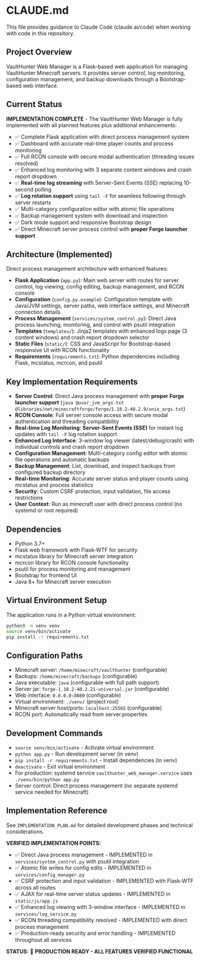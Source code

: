 # CLAUDE.md

This file provides guidance to Claude Code (claude.ai/code) when working with code in this repository.

## Project Overview

VaultHunter Web Manager is a Flask-based web application for managing VaultHunter Minecraft servers. It provides server control, log monitoring, configuration management, and backup downloads through a Bootstrap-based web interface.

## Current Status

**IMPLEMENTATION COMPLETE** - The VaultHunter Web Manager is fully implemented with all planned features plus additional enhancements:

- ✅ Complete Flask application with direct process management system
- ✅ Dashboard with accurate real-time player counts and process monitoring
- ✅ Full RCON console with secure modal authentication (threading issues resolved)
- ✅ Enhanced log monitoring with 3 separate content windows and crash report dropdown
- ✅ **Real-time log streaming** with Server-Sent Events (SSE) replacing 10-second polling
- ✅ **Log rotation support** using `tail -F` for seamless following through server restarts
- ✅ Multi-category configuration editor with atomic file operations
- ✅ Backup management system with download and inspection
- ✅ Dark mode support and responsive Bootstrap design
- ✅ Direct Minecraft server process control with **proper Forge launcher support**

## Architecture (Implemented)

Direct process management architecture with enhanced features:

- **Flask Application** (`app.py`): Main web server with routes for server control, log viewing, config editing, backup management, and RCON console
- **Configuration** (`config.py.example`): Configuration template with Java/JVM settings, server paths, web interface settings, and Minecraft connection details
- **Process Management** (`services/system_control.py`): Direct Java process launching, monitoring, and control with psutil integration
- **Templates** (`templates/`): Jinja2 templates with enhanced logs page (3 content windows) and crash report dropdown selector
- **Static Files** (`static/`): CSS and JavaScript for Bootstrap-based responsive UI with RCON functionality
- **Requirements** (`requirements.txt`): Python dependencies including Flask, mcstatus, mcrcon, and psutil

## Key Implementation Requirements

- **Server Control**: Direct Java process management with **proper Forge launcher support** (`java @user_jvm_args.txt @libraries/net/minecraftforge/forge/1.18.2-40.2.9/unix_args.txt`)
- **RCON Console**: Full server console access with secure modal authentication and threading compatibility
- **Real-time Log Monitoring**: **Server-Sent Events (SSE)** for instant log updates with `tail -F` log rotation support
- **Enhanced Log Interface**: 3-window log viewer (latest/debug/crash) with individual controls and crash report dropdown
- **Configuration Management**: Multi-category config editor with atomic file operations and automatic backups
- **Backup Management**: List, download, and inspect backups from configured backup directory
- **Real-time Monitoring**: Accurate server status and player counts using mcstatus and process statistics
- **Security**: Custom CSRF protection, input validation, file access restrictions
- **User Context**: Run as minecraft user with direct process control (no systemd or root required)

## Dependencies

- Python 3.7+
- Flask web framework with Flask-WTF for security
- mcstatus library for Minecraft server integration
- mcrcon library for RCON console functionality
- psutil for process monitoring and management
- Bootstrap for frontend UI
- Java 8+ for Minecraft server execution

## Virtual Environment Setup

The application runs in a Python virtual environment:
```bash
python3 -m venv venv
source venv/bin/activate
pip install -r requirements.txt
```

## Configuration Paths

- Minecraft server: `/home/minecraft/vaulthunter` (configurable)
- Backups: `/home/minecraft/backups` (configurable)
- Java executable: `java` (configurable with full path support)
- Server jar: `forge-1.18.2-40.2.21-universal.jar` (configurable)
- Web interface: `0.0.0.0:8080` (configurable)
- Virtual environment: `./venv/` (project root)
- Minecraft server host/ports: `localhost:25565` (configurable)
- RCON port: Automatically read from server.properties

## Development Commands

- `source venv/bin/activate` - Activate virtual environment
- `python app.py` - Run development server (in venv)
- `pip install -r requirements.txt` - Install dependencies (in venv)
- `deactivate` - Exit virtual environment
- For production: systemd service `vaulthunter_web_manager.service` uses `./venv/bin/python app.py`
- Server control: Direct process management (no separate systemd service needed for Minecraft)

## Implementation Reference

See `IMPLEMENTATION_PLAN.md` for detailed development phases and technical considerations. 

**VERIFIED IMPLEMENTATION POINTS:**
- ✅ Direct Java process management - IMPLEMENTED in `services/system_control.py` with psutil integration
- ✅ Atomic file writes for config edits - IMPLEMENTED in `services/config_manager.py`
- ✅ CSRF protection and input validation - IMPLEMENTED with Flask-WTF across all routes
- ✅ AJAX for real-time server status updates - IMPLEMENTED in `static/js/app.js`
- ✅ Enhanced log viewing with 3-window interface - IMPLEMENTED in `services/log_service.py`
- ✅ RCON threading compatibility resolved - IMPLEMENTED with direct process management
- ✅ Production-ready security and error handling - IMPLEMENTED throughout all services

**STATUS:** 🎉 **PRODUCTION READY - ALL FEATURES VERIFIED FUNCTIONAL**